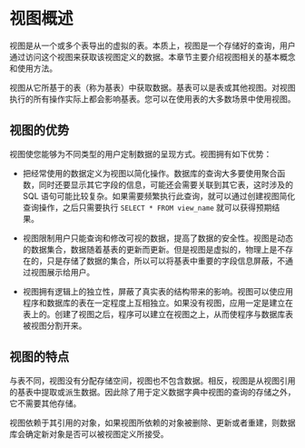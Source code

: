 视图概述 
=========================

视图是从一个或多个表导出的虚拟的表。本质上，视图是一个存储好的查询，用户通过访问这个视图来获取该视图定义的数据。本章节主要介绍视图相关的基本概念和使用方法。

视图从它所基于的表（称为基表）中获取数据。基表可以是表或其他视图。对视图执行的所有操作实际上都会影响基表。您可以在使用表的大多数场景中使用视图。 

视图的优势 
--------------------------

​视图使您能够为不同类型的用户定制数据的呈现方式。视图拥有如下优势：

* 把经常使用的数据定义为视图以简化操作。数据库的查询大多要使用聚合函数，同时还要显示其它字段的信息，可能还会需要关联到其它表，这时涉及的 SQL 语句可能比较复杂。如果需要频繁执行此查询，就可以通过创建视图简化查询操作，之后只需要执行 `SELECT * FROM view_name` 就可以获得预期结果。

  

* 视图限制用户只能查询和修改可视的数据，提高了数据的安全性。视图是动态的数据集合，数据随着基表的更新而更新。但是视图是虚拟的，物理上是不存在的，只是存储了数据的集合，所以可以将基表中重要的字段信息屏蔽，不通过视图展示给用户。

  

* 视图拥有逻辑上的独立性，屏蔽了真实表的结构带来的影响。视图可以使应用程序和数据库的表在一定程度上互相独立。如果没有视图，应用一定是建立在表上的。创建了视图之后，程序可以建立在视图之上，从而使程序与数据库表被视图分割开来。

  




视图的特点 
--------------------------

与表不同，视图没有分配存储空间，视图也不包含数据。相反，视图是从视图引用的基表中提取或派生数据。因此除了用于定义数据字典中视图的查询的存储之外，它不需要其他存储。 

​视图依赖于其引用的对象，如果视图所依赖的对象被删除、更新或者重建，则数据库会确定新对象是否可以被视图定义所接受。

